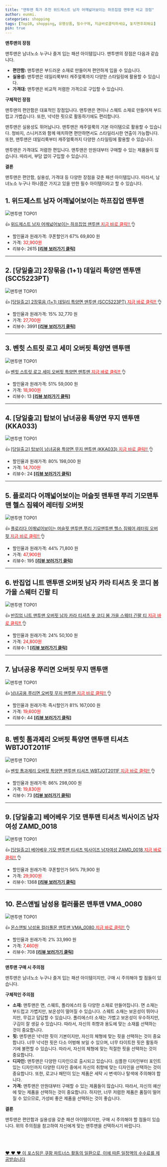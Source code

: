 ```yaml
---
title: "맨투맨 특가 추천 위드제스트 남자 어깨넓어보이는 하프집업 맨투맨 비교 장점"
author: eunmi.
categories: shopping
tags: [Top10, shopping, 유행상품, 필수구매, 지금바로클릭하세요, 놓치면후회해요]
pin: true
---
```

**맨투맨의 장점**

맨투맨은 남녀노소 누구나 즐겨 입는 패션 아이템입니다. 맨투맨의 장점은 다음과 같습니다.

* **편안함:** 맨투맨은 부드러운 소재로 만들어져 편안하게 입을 수 있습니다.
* **실용성:** 맨투맨은 데일리룩부터 캐주얼룩까지 다양한 스타일링에 활용할 수 있습니다.
* **가격대:** 맨투맨은 비교적 저렴한 가격으로 구입할 수 있습니다.

**구체적인 장점**

맨투맨의 편안함은 대표적인 장점입니다. 맨투맨은 면이나 스웨트 소재로 만들어져 부드럽고 가볍습니다. 또한, 넉넉한 핏으로 활동하기에도 편리합니다.

맨투맨은 실용성도 뛰어납니다. 맨투맨은 캐주얼룩의 기본 아이템으로 활용할 수 있습니다. 청바지, 스니커즈와 함께 매치하면 편안하면서도 스타일리시한 연출이 가능합니다. 또한, 맨투맨은 데일리룩부터 캐주얼룩까지 다양한 스타일링에 활용할 수 있습니다.

맨투맨은 가격대도 저렴한 편입니다. 맨투맨은 만원대부터 구매할 수 있는 제품들이 많습니다. 따라서, 부담 없이 구입할 수 있습니다.

**결론**

맨투맨은 편안함, 실용성, 가격대 등 다양한 장점을 갖춘 패션 아이템입니다. 따라서, 남녀노소 누구나 하나쯤은 가지고 있을 만한 필수 아이템이라고 할 수 있습니다.

   

## 1. 위드제스트 남자 어깨넓어보이는 하프집업 맨투맨

![맨투맨 TOP01](https://thumbnail9.coupangcdn.com/thumbnails/remote/230x230ex/image/vendor_inventory/a58e/17d281b1bbc37cc67a6479ab358858d4b5c7453fccd6fddfd04d7c831815.jpeg)


👍 [위드제스트 남자 어깨넓어보이는 하프집업 맨투맨 <font color=red> 지금 바로 클릭!! </font> ](https://link.coupang.com/re/AFFSDP?lptag=AF3617701&subid=GithubCoopas&pageKey=7621371362&traceid=V0-153&itemId=20206875785&vendorItemId=87297135685) 👌 


- 할인율과 원래가격: 쿠폰할인가 67%  69,800   원
- 가격: <span style='color:red'>32,900원</span>
- 리뷰수: 2615  [**[리뷰 보러가기 클릭]**](https://link.coupang.com/re/AFFSDP?lptag=AF3617701&subid=GithubCoopas&pageKey=7621371362&traceid=V0-153&itemId=20206875785&vendorItemId=87297135685)

---


   

## 2. [당일출고] 2장묶음 (1+1) 데일리 특양면 맨투맨 (SCC5223PT)

![맨투맨 TOP01](https://thumbnail6.coupangcdn.com/thumbnails/remote/230x230ex/image/vendor_inventory/3ee0/503d6b99235962bd26f8d6a175dd72b74ec94bcac5a51dd6e2c9c3f6473f.jpg)


👍 [[당일출고] 2장묶음 (1+1) 데일리 특양면 맨투맨 (SCC5223PT) <font color=red> 지금 바로 클릭!! </font> ](https://link.coupang.com/re/AFFSDP?lptag=AF3617701&subid=GithubCoopas&pageKey=6047099050&traceid=V0-153&itemId=11072516037&vendorItemId=78351988633) 👌 


- 할인율과 원래가격: 15%  32,770   원
- 가격: <span style='color:red'>27,700원</span>
- 리뷰수: 3991  [**[리뷰 보러가기 클릭]**](https://link.coupang.com/re/AFFSDP?lptag=AF3617701&subid=GithubCoopas&pageKey=6047099050&traceid=V0-153&itemId=11072516037&vendorItemId=78351988633)

---


   

## 3. 벤힛 스트릿 로고 세미 오버핏 특양면 맨투맨

![맨투맨 TOP01](https://thumbnail7.coupangcdn.com/thumbnails/remote/230x230ex/image/vendor_inventory/0dec/d7348dffb0d90075351476743f7cb52b0ce5b78280ecb5d1a41797a32ab5.jpg)


👍 [벤힛 스트릿 로고 세미 오버핏 특양면 맨투맨 <font color=red> 지금 바로 클릭!! </font> ](https://link.coupang.com/re/AFFSDP?lptag=AF3617701&subid=GithubCoopas&pageKey=1504180262&traceid=V0-153&itemId=2582927015&vendorItemId=76656981457) 👌 


- 할인율과 원래가격: 51%  59,000   원
- 가격: <span style='color:red'>18,900원</span>
- 리뷰수: 13  [**[리뷰 보러가기 클릭]**](https://link.coupang.com/re/AFFSDP?lptag=AF3617701&subid=GithubCoopas&pageKey=1504180262&traceid=V0-153&itemId=2582927015&vendorItemId=76656981457)

---


   

## 4. [당일출고] 탑보이 남녀공용 특양면 무지 맨투맨 (KKA033)

![맨투맨 TOP01](https://thumbnail10.coupangcdn.com/thumbnails/remote/230x230ex/image/vendor_inventory/4280/4bef2a4a089e2d3525ca146349c011a9ecd39797c48bdf26fd38ee5ce8db.jpg)


👍 [[당일출고] 탑보이 남녀공용 특양면 무지 맨투맨 (KKA033) <font color=red> 지금 바로 클릭!! </font> ](https://link.coupang.com/re/AFFSDP?lptag=AF3617701&subid=GithubCoopas&pageKey=41003733&traceid=V0-153&itemId=149762105&vendorItemId=3016383439) 👌 


- 할인율과 원래가격: 80%  198,000   원
- 가격: <span style='color:red'>14,700원</span>
- 리뷰수: 24  [**[리뷰 보러가기 클릭]**](https://link.coupang.com/re/AFFSDP?lptag=AF3617701&subid=GithubCoopas&pageKey=41003733&traceid=V0-153&itemId=149762105&vendorItemId=3016383439)

---


   

## 5. 플로리다 어깨넓어보이는 머슬핏 맨투맨 쭈리 기모맨투맨 헬스 짐웨어 레터링 오버핏

![맨투맨 TOP01](https://thumbnail8.coupangcdn.com/thumbnails/remote/230x230ex/image/vendor_inventory/2046/b632ec162c1eee70fbff0a10a2198808b7fd4446fc6942769776e4d0473b.jpg)


👍 [플로리다 어깨넓어보이는 머슬핏 맨투맨 쭈리 기모맨투맨 헬스 짐웨어 레터링 오버핏 <font color=red> 지금 바로 클릭!! </font> ](https://link.coupang.com/re/AFFSDP?lptag=AF3617701&subid=GithubCoopas&pageKey=6755224909&traceid=V0-153&itemId=16355824520&vendorItemId=83547514486) 👌 


- 할인율과 원래가격: 44%  71,800   원
- 가격: <span style='color:red'>47,900원</span>
- 리뷰수: 195  [**[리뷰 보러가기 클릭]**](https://link.coupang.com/re/AFFSDP?lptag=AF3617701&subid=GithubCoopas&pageKey=6755224909&traceid=V0-153&itemId=16355824520&vendorItemId=83547514486)

---


   

## 6. 반집업 니트 맨투맨 오버핏 남자 카라 티셔츠 옷 코디 봄 가을 스웨터 긴팔 티

![맨투맨 TOP01](https://thumbnail9.coupangcdn.com/thumbnails/remote/230x230ex/image/vendor_inventory/ae7f/f2d8f4452668ea13251db76fbed72c4cf8a45ad03c7f38fd94c910f0e002.jpg)


👍 [반집업 니트 맨투맨 오버핏 남자 카라 티셔츠 옷 코디 봄 가을 스웨터 긴팔 티 <font color=red> 지금 바로 클릭!! </font> ](https://link.coupang.com/re/AFFSDP?lptag=AF3617701&subid=GithubCoopas&pageKey=7327748389&traceid=V0-153&itemId=18806648672&vendorItemId=87268939663) 👌 


- 할인율과 원래가격: 24%  50,100   원
- 가격: <span style='color:red'>24,800원</span>
- 리뷰수: 1  [**[리뷰 보러가기 클릭]**](https://link.coupang.com/re/AFFSDP?lptag=AF3617701&subid=GithubCoopas&pageKey=7327748389&traceid=V0-153&itemId=18806648672&vendorItemId=87268939663)

---


   

## 7. 남녀공용 쭈리면 오버핏 무지 맨투맨

![맨투맨 TOP01](https://thumbnail8.coupangcdn.com/thumbnails/remote/230x230ex/image/vendor_inventory/9860/cc5339283b274dd1b84efbab7af0cdea09353641f12c5efbc1c7f39f77fb.jpg)


👍 [남녀공용 쭈리면 오버핏 무지 맨투맨 <font color=red> 지금 바로 클릭!! </font> ](https://link.coupang.com/re/AFFSDP?lptag=AF3617701&subid=GithubCoopas&pageKey=6300302207&traceid=V0-153&itemId=13089697366&vendorItemId=82913443540) 👌 


- 할인율과 원래가격: 즉시할인가 81%  167,000   원
- 가격: <span style='color:red'>19,600원</span>
- 리뷰수: 44  [**[리뷰 보러가기 클릭]**](https://link.coupang.com/re/AFFSDP?lptag=AF3617701&subid=GithubCoopas&pageKey=6300302207&traceid=V0-153&itemId=13089697366&vendorItemId=82913443540)

---


   

## 8. 벤힛 톰과제리 오버핏 특양면 맨투맨 티셔츠 WBTJOT2011F

![맨투맨 TOP01](https://thumbnail7.coupangcdn.com/thumbnails/remote/230x230ex/image/rs_quotation_api/6vnksqd0/f1b8fa8ff72848a4a55091a9944f2305.jpg)


👍 [벤힛 톰과제리 오버핏 특양면 맨투맨 티셔츠 WBTJOT2011F <font color=red> 지금 바로 클릭!! </font> ](https://link.coupang.com/re/AFFSDP?lptag=AF3617701&subid=GithubCoopas&pageKey=6402466351&traceid=V0-153&itemId=13695617668&vendorItemId=80947129075) 👌 


- 할인율과 원래가격: 86%  298,000   원
- 가격: <span style='color:red'>19,830원</span>
- 리뷰수: 73  [**[리뷰 보러가기 클릭]**](https://link.coupang.com/re/AFFSDP?lptag=AF3617701&subid=GithubCoopas&pageKey=6402466351&traceid=V0-153&itemId=13695617668&vendorItemId=80947129075)

---


   

## 9. [당일출고] 베어베우 기모 맨투맨 티셔츠 빅사이즈 남자여성 ZAMD_0018

![맨투맨 TOP01](https://thumbnail10.coupangcdn.com/thumbnails/remote/230x230ex/image/vendor_inventory/69c1/663ae366228bb29dbd38d306df09bc55cdb378520551b22eee2d5fd240b0.jpg)


👍 [[당일출고] 베어베우 기모 맨투맨 티셔츠 빅사이즈 남자여성 ZAMD_0018 <font color=red> 지금 바로 클릭!! </font> ](https://link.coupang.com/re/AFFSDP?lptag=AF3617701&subid=GithubCoopas&pageKey=7638732210&traceid=V0-153&itemId=20290511692&vendorItemId=87018993620) 👌 


- 할인율과 원래가격: 쿠폰할인가 56%  79,900   원
- 가격: <span style='color:red'>29,900원</span>
- 리뷰수: 1368  [**[리뷰 보러가기 클릭]**](https://link.coupang.com/re/AFFSDP?lptag=AF3617701&subid=GithubCoopas&pageKey=7638732210&traceid=V0-153&itemId=20290511692&vendorItemId=87018993620)

---


   

## 10. 몬스앤빌 남성용 컬러풀몬 맨투맨 VMA_0080

![맨투맨 TOP01](https://thumbnail9.coupangcdn.com/thumbnails/remote/230x230ex/image/rs_quotation_api/g9ingxnx/1ebfe276bbe345c5861416cdaf586479.jpg)


👍 [몬스앤빌 남성용 컬러풀몬 맨투맨 VMA_0080 <font color=red> 지금 바로 클릭!! </font> ](https://link.coupang.com/re/AFFSDP?lptag=AF3617701&subid=GithubCoopas&pageKey=6286823023&traceid=V0-153&itemId=12934191464&vendorItemId=80198612517) 👌 


- 할인율과 원래가격: 2%  33,990   원
- 가격: <span style='color:red'>7,460원</span>
- 리뷰수: 708  [**[리뷰 보러가기 클릭]**](https://link.coupang.com/re/AFFSDP?lptag=AF3617701&subid=GithubCoopas&pageKey=6286823023&traceid=V0-153&itemId=12934191464&vendorItemId=80198612517)

---
**맨투맨 구매 시 주의점**

맨투맨은 남녀노소 누구나 즐겨 입는 패션 아이템이지만, 구매 시 주의해야 할 점들이 있습니다.

**구체적인 주의점**

* **소재:** 맨투맨은 면, 스웨트, 폴리에스터 등 다양한 소재로 만들어집니다. 면 소재는 부드럽고 가볍지만, 보온성이 떨어질 수 있습니다. 스웨트 소재는 보온성이 뛰어나지만, 무겁고 답답할 수 있습니다. 폴리에스터 소재는 가볍고 보온성이 우수하지만, 구김이 잘 생길 수 있습니다. 따라서, 자신의 취향과 용도에 맞는 소재를 선택하는 것이 중요합니다.
* **핏:** 맨투맨은 넉넉한 핏이 기본이지만, 자신의 체형에 맞는 핏을 선택하는 것이 중요합니다. 너무 넉넉한 핏은 다소 어벙해 보일 수 있으며, 너무 타이트한 핏은 활동하기에 불편할 수 있습니다. 따라서, 자신의 체형에 맞는 적절한 핏을 선택하는 것이 중요합니다.
* **디자인:** 맨투맨은 다양한 디자인으로 출시되고 있습니다. 심플한 디자인부터 포인트 있는 디자인까지 다양한 디자인 중에서 자신의 취향에 맞는 디자인을 선택하는 것이 중요합니다. 또한, 로고나 패턴이 있는 제품은 세탁 시 변색이나 탈색에 주의해야 합니다.
* **가격:** 맨투맨은 만원대부터 구매할 수 있는 제품들이 많습니다. 따라서, 자신의 예산에 맞는 제품을 선택하는 것이 중요합니다. 하지만, 너무 저렴한 제품은 품질이 떨어질 수 있으므로, 가성비 좋은 제품을 선택하는 것이 좋습니다.

**결론**

맨투맨은 편안함과 실용성을 갖춘 패션 아이템이지만, 구매 시 주의해야 할 점들이 있습니다. 위의 주의점을 참고하여 자신에게 맞는 맨투맨을 선택하시기 바랍니다.<br><br><br><br><br> [ ❤ ❤ ❤ 이 포스팅은 쿠팡 파트너스 활동의 일환으로, 이에 따른 일정액의 수수료를 제공받습니다](https://link.coupang.com/a/bcEFyh)